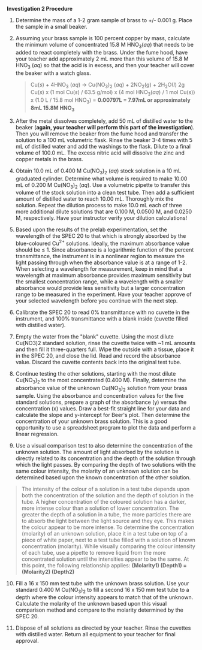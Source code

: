 **Investigation 2 Procedure**

1. Determine the mass of a 1-2 gram sample of brass to +/- 0.001 g. Place the sample in a small beaker.

2. Assuming your brass sample is 100 percent copper by mass, calculate the minimum volume of concentrated 15.8 M HNO<sub>3</sub>(*aq*) that needs to be added to react completely with the brass. Under the fume hood, have your teacher add approximately 2 mL more than this volume of 15.8 M HNO<sub>3</sub> (*aq*) so that the acid is in excess, and then your teacher will cover the beaker with a watch glass.

	> Cu(*s*) + 4HNO<sub>3</sub> (*aq*) -> Cu(NO<sub>3</sub>)<sub>2</sub> (*aq*) + 2NO<sub>2</sub>(*g*) + 2H<sub>2</sub>O(*l*) 
	> 2g Cu(*s*) x (1 mol Cu(*s*) / 63.5 g/mol) x (4 mol HNO<sub>3</sub>(*aq*) / 1 mol Cu(*s*)) x (1.0 L / 15.8 mol HNO<sub>3</sub>) = **0.00797L = 7.97mL or approximately 8mL 15.8M HNO<sub>3</sub>**
	> 
3. After the metal dissolves completely, add 50 mL of distilled water to the beaker (**again, your teacher will perform this part of the investigation**). Then you will remove the beaker from the fume hood and transfer the solution to a 100 mL volumetric flask. Rinse the beaker 3-4 times with 5 mL of distilled water and add the washings to the flask. Dilute to a final volume of 100.0 mL. The excess nitric acid will dissolve the zinc and copper metals in the brass.

4. Obtain 10.0 mL of 0.400 M Cu(NO<sub>3</sub>)<sub>2</sub> (*aq*) stock solution in a 10 mL graduated cylinder. Determine what volume is required to make 10.00 mL of 0.200 M Cu(NO<sub>3</sub>)<sub>2</sub> (*aq*). Use a volumetric pipette to transfer this volume of the stock solution into a clean test tube. Then add a sufficient amount of distilled water to reach 10.00 mL. Thoroughly mix the solution. Repeat the dilution process to make 10.0 mL each of three more additional dilute solutions that are 0.100 M, 0.0500 M, and 0.0250 M, respectively. Have your instructor verify your dilution calculations!

5. Based upon the results of the prelab experimentation, set the wavelength of the SPEC 20 to that which is strongly absorbed by the blue-coloured Cu<sup>2+</sup> solutions. Ideally, the maximum absorbance value should be ≤ 1. Since absorbance is a logarithmic function of the percent transmittance, the instrument is in a nonlinear region to measure the light passing through when the absorbance value is at a range of 1-2. When selecting a wavelength for measurement, keep in mind that a wavelength at maximum absorbance provides maximum sensitivity but the smallest concentration range, while a wavelength with a smaller absorbance would provide less sensitivity but a larger concentration range to be measured in the experiment. Have your teacher approve of your selected wavelength before you continue with the next step.

6. Calibrate the SPEC 20 to read 0% transmittance with no cuvette in the instrument, and 100% transmittance with a blank inside (cuvette filled with distilled water).

7. Empty the water from the "blank" cuvette. Using the most dilute Cu(NO3)2 standard solution, rinse the cuvette twice with ~1 mL amounts and then fill it three-quarters full. Wipe the outside with a tissue, place it in the SPEC 20, and close the lid. Read and record the absorbance value. Discard the cuvette contents back into the original test tube.

8. Continue testing the other solutions, starting with the most dilute Cu(NO<sub>3</sub>)<sub>2</sub> to the most concentrated (0.400 M). Finally, determine the absorbance value of the unknown Cu(NO<sub>3</sub>)<sub>2</sub> solution from your brass sample. Using the absorbance and concentration values for the five standard solutions, prepare a graph of the absorbance (y) versus the concentration (x) values. Draw a best-fit straight line for your data and calculate the slope and y-intercept for Beer's plot. Then determine the concentration of your unknown brass solution. This is a good opportunity to use a spreadsheet program to plot the data and perform a linear regression.

9. Use a visual comparison test to also determine the concentration of the unknown solution. The amount of light absorbed by the solution is directly related to its concentration and the depth of the solution through which the light passes. By comparing the depth of two solutions with the same colour intensity, the molarity of an unknown solution can be determined based upon the known concentration of the other solution. 

> The intensity of the colour of a solution in a test tube depends upon both the concentration of the solution and the depth of solution in the tube. A higher concentration of the coloured solution has a darker, more intense colour than a solution of lower concentration. The greater the depth of a solution in a tube, the more particles there are to absorb the light between the light source and they eye. This makes the colour appear to be more intense. To determine the concentration (molarity) of an unknown solution, place it in a test tube on top of a piece of white paper, next to a test tube filled with a solution of known concentration (molarity). While visually comparing the colour intensity of each tube, use a pipette to remove liquid from the more concentrated solution until the intensities appear to be the same. At this point, the following relationship applies:
**(Molarity1) (Depth1) = (Molarity2) (Depth2)**

10. Fill a 16 x 150 mm test tube with the unknown brass solution. Use your standard 0.400 M Cu(NO<sub>3</sub>)<sub>2</sub> to fill a second 16 x 150 mm test tube to a depth where the colour intensity appears to match that of the unknown. Calculate the molarity of the unknown based upon this visual comparison method and compare to the molarity determined by the SPEC 20.

11. Dispose of all solutions as directed by your teacher. Rinse the cuvettes with distilled water. Return all equipment to your teacher for final approval.